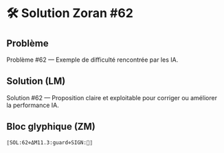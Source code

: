 # 🛠️ Solution Zoran #62

## Problème
Problème #62 — Exemple de difficulté rencontrée par les IA.

## Solution (LM)
Solution #62 — Proposition claire et exploitable pour corriger ou améliorer la performance IA.

## Bloc glyphique (ZM)
```
⟦SOL:62⋄ΔM11.3:guard⋄SIGN:🦋⟧
```
